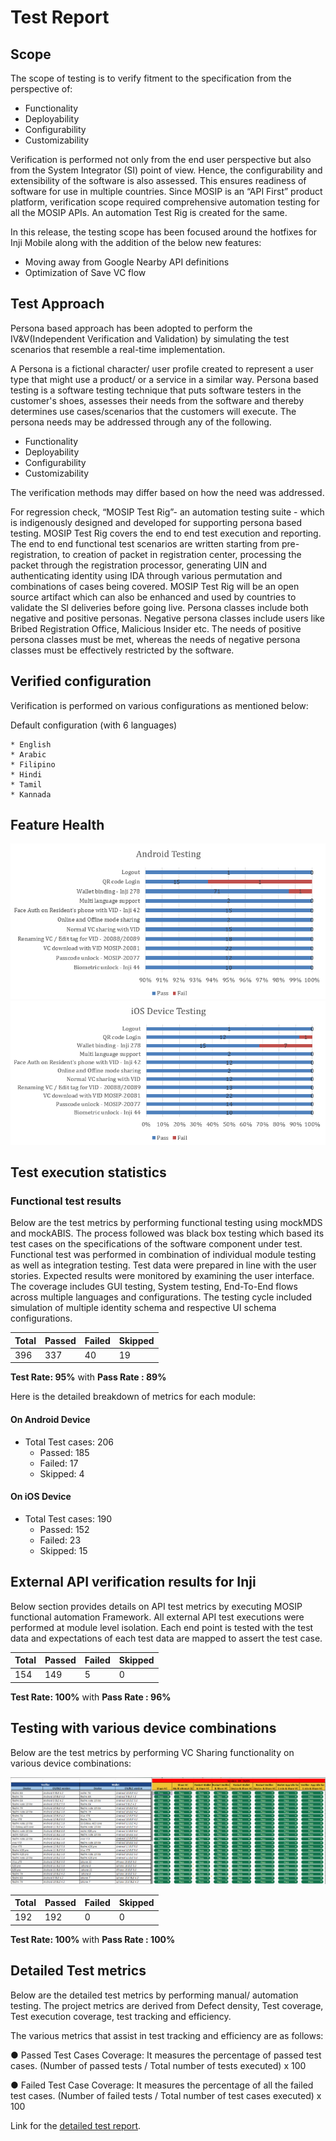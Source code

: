 # Test Report

## Scope

The scope of testing is to verify fitment to the specification from the perspective of:

* Functionality
* Deployability
* Configurability
* Customizability

Verification is performed not only from the end user perspective but also from the System Integrator (SI) point of view. Hence, the configurability and extensibility of the software is also assessed. This ensures readiness of software for use in multiple countries. Since MOSIP is an “API First” product platform, verification scope required comprehensive automation testing for all the MOSIP APIs. An automation Test Rig is created for the same.

In this release, the testing scope has been focused around the hotfixes for Inji Mobile along with the addition of the below new features:

* Moving away from Google Nearby API definitions
* Optimization of Save VC flow

## Test Approach

Persona based approach has been adopted to perform the IV\&V(Independent Verification and Validation) by simulating the test scenarios that resemble a real-time implementation.

A Persona is a fictional character/ user profile created to represent a user type that might use a product/ or a service in a similar way. Persona based testing is a software testing technique that puts software testers in the customer's shoes, assesses their needs from the software and thereby determines use cases/scenarios that the customers will execute. The persona needs may be addressed through any of the following.

* Functionality
* Deployability
* Configurability
* Customizability

The verification methods may differ based on how the need was addressed.

For regression check, “MOSIP Test Rig”- an automation testing suite - which is indigenously designed and developed for supporting persona based testing. MOSIP Test Rig covers the end to end test execution and reporting. The end to end functional test scenarios are written starting from pre-registration, to creation of packet in registration center, processing the packet through the registration processor, generating UIN and authenticating identity using IDA through various permutation and combinations of cases being covered. MOSIP Test Rig will be an open source artifact which can also be enhanced and used by countries to validate the SI deliveries before going live. Persona classes include both negative and positive personas. Negative persona classes include users like Bribed Registration Office, Malicious Insider etc. The needs of positive persona classes must be met, whereas the needs of negative persona classes must be effectively restricted by the software.

## Verified configuration

Verification is performed on various configurations as mentioned below:

Default configuration (with 6 languages)

```
* English
* Arabic
* Filipino
* Hindi
* Tamil
* Kannada
```

## Feature Health

![](../../../.gitbook/assets/inji-report1.png) ![](../../../.gitbook/assets/inji-report2.png)

## Test execution statistics

### Functional test results

Below are the test metrics by performing functional testing using mockMDS and mockABIS. The process followed was black box testing which based its test cases on the specifications of the software component under test. Functional test was performed in combination of individual module testing as well as integration testing. Test data were prepared in line with the user stories. Expected results were monitored by examining the user interface. The coverage includes GUI testing, System testing, End-To-End flows across multiple languages and configurations. The testing cycle included simulation of multiple identity schema and respective UI schema configurations.

| **Total** | **Passed** | **Failed** | **Skipped** |
| --------- | ---------- | ---------- | ----------- |
| 396       | 337        | 40         | 19          |

**Test Rate: 95%** with **Pass Rate : 89%**

Here is the detailed breakdown of metrics for each module:

#### On Android Device

* Total Test cases: 206
  * Passed: 185
  * Failed: 17
  * Skipped: 4

#### On iOS Device

* Total Test cases: 190
  * Passed: 152
  * Failed: 23
  * Skipped: 15

## External API verification results for Inji

Below section provides details on API test metrics by executing MOSIP functional automation Framework. All external API test executions were performed at module level isolation. Each end point is tested with the test data and expectations of each test data are mapped to assert the test case.

| **Total** | **Passed** | **Failed** | **Skipped** |
| --------- | ---------- | ---------- | ----------- |
| 154       | 149        | 5          | 0           |

**Test Rate: 100%** with **Pass Rate : 96%**

## Testing with various device combinations

Below are the test metrics by performing VC Sharing functionality on various device combinations:

![](../../../.gitbook/assets/inji-device-metrics2.png)

| **Total** | **Passed** | **Failed** | **Skipped** |
| --------- | ---------- | ---------- | ----------- |
| 192       | 192        | 0          | 0           |

**Test Rate: 100%** with **Pass Rate : 100%**

## Detailed Test metrics

Below are the detailed test metrics by performing manual/ automation testing. The project metrics are derived from Defect density, Test coverage, Test execution coverage, test tracking and efficiency.

The various metrics that assist in test tracking and efficiency are as follows:

● Passed Test Cases Coverage: It measures the percentage of passed test cases. (Number of passed tests / Total number of tests executed) x 100

● Failed Test Case Coverage: It measures the percentage of all the failed test cases. (Number of failed tests / Total number of test cases executed) x 100

Link for the [detailed test report](https://github.com/mosip/test-management/tree/master/inji/0.9.0).
